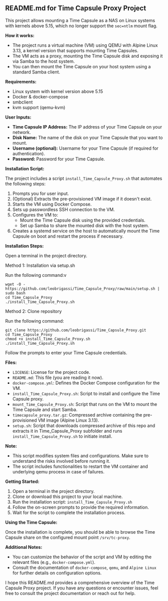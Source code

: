 ## README.md for Time Capsule Proxy Project

This project allows mounting a Time Capsule as a NAS on Linux systems with kernels above 5.15, which no longer support the `sec=ntlm` mount flag.

**How it works:**

* The project runs a virtual machine (VM) using QEMU with Alpine Linux 3.13, a kernel version that supports mounting Time Capsules.
* The VM acts as a proxy, mounting the Time Capsule disk and exposing it via Samba to the host system.
* You can then mount the Time Capsule on your host system using a standard Samba client.

**Requirements:**

* Linux system with kernel version above 5.15
* Docker & docker-compose
* smbclient
* kvm support (qemu-kvm)

**User Inputs:**

* **Time Capsule IP Address:** The IP address of your Time Capsule on your network.
* **Disk Name:** The name of the disk on your Time Capsule that you want to mount.
* **Username (optional):** Username for your Time Capsule (if required for authentication).
* **Password:** Password for your Time Capsule.

**Installation Script:**

The project includes a script `install_Time_Capsule_Proxy.sh` that automates the following steps:

1. Prompts you for user input.
2. (Optional) Extracts the pre-provisioned VM image if it doesn't exist.
3. Starts the VM using Docker Compose.
4. Sets up passwordless SSH connection to the VM.
5. Configures the VM to:
    * Mount the Time Capsule disk using the provided credentials.
    * Set up Samba to share the mounted disk with the host system.
6. Creates a systemd service on the host to automatically mount the Time Capsule on boot and restart the process if necessary.

**Installation Steps:**

Open a terminal in the project directory.

Method 1: Installation via setup.sh 

Run the following command:v
```
wget -O - https://github.com/leobrigassi/Time_Capsule_Proxy/raw/main/setup.sh | sudo bash
cd Time_Capsule_Proxy
./install_Time_Capsule_Proxy.sh 
```

Method 2: Clone repository

Run the following command:

```
git clone https://github.com/leobrigassi/Time_Capsule_Proxy.git
cd Time_Capsule_Proxy
chmod +x install_Time_Capsule_Proxy.sh
./install_Time_Capsule_Proxy.sh
```
Follow the prompts to enter your Time Capsule credentials.

**Files:**

* `LICENSE`: License for the project code.
* `README.md`: This file (you are reading it now).
* `docker-compose.yml`: Defines the Docker Compose configuration for the VM.
* `install_Time_Capsule_Proxy.sh`: Script to install and configure the Time Capsule proxy.
* `mount_Time_Capsule_Proxy.sh`: Script that runs on the VM to mount the Time Capsule and start Samba.
* `timecapsule_proxy.tar.gz`: Compressed archive containing the pre-provisioned VM image (Alpine Linux 3.13).
* `setup.sh`: Script that downloads compressed archive of this repo and extracts it in Time_Capsule_Proxy subfolder and runs `install_Time_Capsule_Proxy.sh` to initiate install.

**Note:**

* This script modifies system files and configurations. Make sure to understand the risks involved before running it.
* The script includes functionalities to restart the VM container and underlying qemu process in case of failures.

**Getting Started:**

1. Open a terminal in the project directory.
2. Clone or download this project to your local machine.
3. Run the installation script: `install_Time_Capsule_Proxy.sh`
4. Follow the on-screen prompts to provide the required information.
5. Wait for the script to complete the installation process.

**Using the Time Capsule:**

Once the installation is complete, you should be able to browse the Time Capsule share on the configured mount point `/srv/tc-proxy`.

**Additional Notes:**

* You can customize the behavior of the script and VM by editing the relevant files (e.g., `docker-compose.yml`).
* Consult the documentation of `docker-compose`, `qemu`, and `Alpine Linux` for further details on configuration options.


I hope this README.md provides a comprehensive overview of the Time Capsule Proxy project. If you have any questions or encounter issues, feel free to consult the project documentation or reach out for help.
